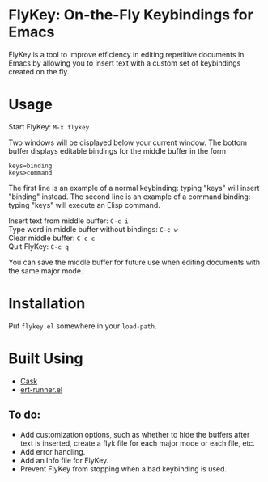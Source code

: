 # FlyKey: On-the-Fly Keybindings for Emacs

FlyKey is a tool to improve efficiency in editing repetitive documents
in Emacs by allowing you to insert text with a custom set of
keybindings created on the fly.

# Usage

Start FlyKey: `M-x flykey`

Two windows will be displayed below your current window. The bottom
buffer displays editable bindings for the middle buffer in the form

`keys=binding`  
`keys>command`

The first line is an example of a normal keybinding: typing "keys"
will insert "binding" instead. The second line is an example of a
command binding: typing "keys" will execute an Elisp command.

Insert text from middle buffer: `C-c i`  
Type word in middle buffer without bindings: `C-c w`  
Clear middle buffer: `C-c c`  
Quit FlyKey: `C-c q`

You can save the middle buffer for future use when editing documents
with the same major mode.

# Installation
Put `flykey.el` somewhere in your `load-path`.

# Built Using
* [Cask](https://cask.readthedocs.io/en/latest/)
* [ert-runner.el](https://github.com/rejeep/ert-runner.el)

## To do:
* Add customization options, such as whether to hide the buffers after
text is inserted, create a flyk file for each major mode or each file,
etc.
* Add error handling.
* Add an Info file for FlyKey.
* Prevent FlyKey from stopping when a bad keybinding is used.
